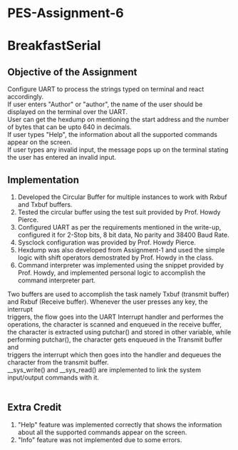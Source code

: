 # PES-Assignment-6
# BreakfastSerial

## Objective of the Assignment <br/>
Configure UART to process the strings typed on terminal and react accordingly. <br/>
If user enters "Author" or "author", the name of the user should be displayed on the terminal over the UART. <br/>
User can get the hexdump on mentioning the start address and the number of bytes that can be upto 640 in decimals. <br/>
If user types "Help", the information about all the supported commands appear on the screen. <br/>
If user types any invalid input, the message pops up on the terminal stating the user has entered an invalid input. <br/>

## Implementation
1) Developed the Circular Buffer for multiple instances to work with Rxbuf and Txbuf buffers. <br/>
2) Tested the circular buffer using the test suit provided by Prof. Howdy Pierce. <br/>
3) Configured UART as per the requirements mentioned in the write-up, configured it for 2-Stop bits, 8 bit data, No parity and 38400 Baud Rate. <br/>
4) Sysclock configuration was provided by Prof. Howdy Pierce.
5) Hexdump was also developed from Assignment-1 and used the simple logic with shift operators demostrated by Prof. Howdy in the class. <br/>
6) Command interpreter was implemented using the snippet provided by Prof. Howdy, and implemented personal logic to accomplish the command interpreter part. <br/>

Two buffers are used to accomplish the task namely Txbuf (transmit buffer) and Rxbuf (Receive buffer). Whenever the user presses any key, the interrupt<br/>
triggers, the flow goes into the UART Interrupt handler and performes the operations, the character is scanned and enqueued in the receive buffer, <br/>
the character is extracted using putchar() and stored in other variable, while performing putchar(), the character gets enqueued in the Transmit buffer and <br/>
triggers the interrupt which then goes into the handler and dequeues the character from the transmit buffer.<br/>
__sys_write() and __sys_read() are implemented to link the system input/output commands with it. <br/><br/>

## Extra Credit
1) "Help" feature was implemented correctly that shows the information about all the supported commands appear on the screen.
2) "Info" feature was not implemented due to some errors.










